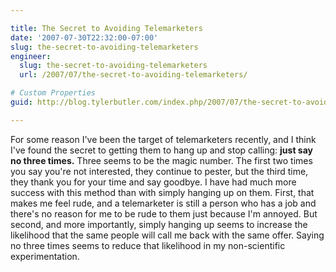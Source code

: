 ```yaml
---

title: The Secret to Avoiding Telemarketers
date: '2007-07-30T22:32:00-07:00'
slug: the-secret-to-avoiding-telemarketers
engineer:
  slug: the-secret-to-avoiding-telemarketers
  url: /2007/07/the-secret-to-avoiding-telemarketers/

# Custom Properties
guid: http://blog.tylerbutler.com/index.php/2007/07/the-secret-to-avoiding-telemarketers/

---
```


For some reason I've been the target of telemarketers recently, and I think
I've found the secret to getting them to hang up and stop calling: **just say no
three times.** Three seems to be the magic number. The first two times you say
you're not interested, they continue to pester, but the third time, they thank
you for your time and say goodbye. I have had much more success with this
method than with simply hanging up on them. First, that makes me feel rude,
and a telemarketer is still a person who has a job and there's no reason for
me to be rude to them just because I'm annoyed. But second, and more
importantly, simply hanging up seems to increase the likelihood that the same
people will call me back with the same offer. Saying no three times seems to
reduce that likelihood in my non-scientific experimentation.

